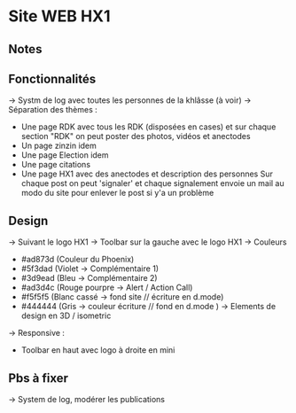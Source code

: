 # Site WEB HX1



## Notes

## Fonctionnalités
-> Systm de log avec toutes les personnes de la khlâsse (à voir)
-> Séparation des thèmes :
 - Une page RDK avec tous les RDK (disposées en cases) et sur chaque section "RDK" on peut poster des photos, vidéos et anectodes
 - Un page zinzin idem
 - Une page Election idem
 - Une page citations
 - Une page HX1 avec des anectodes et description des personnes
Sur chaque post on peut 'signaler' et chaque signalement envoie un mail au modo du site pour enlever le post si y'a un problème 

## Design
-> Suivant le logo HX1
-> Toolbar sur la gauche avec le logo HX1
-> Couleurs
- #ad873d (Couleur du Phoenix) 
- #5f3dad (Violet -> Complémentaire 1)
- #3d9ead (Bleu -> Complémentaire 2)
- #ad3d4c (Rouge pourpre -> Alert / Action Call)
- #f5f5f5 (Blanc cassé -> fond site // écriture en d.mode)  
- #444444 (Gris -> couleur écriture // fond en d.mode )
-> Elements de design en 3D / isometric

-> Responsive :
 - Toolbar en haut avec logo à droite en mini

## Pbs à fixer
-> System de log, modérer les publications
